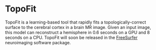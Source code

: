 # TopoFit

TopoFit is a learning-based tool that rapidly fits a topologically-correct surface to the cerebral cortex in a brain MR image. Given an input image, this model can reconstruct a hemisphere in 0.6 seconds on a GPU and 8 seconds on a CPU. TopoFit will soon be released in the [FreeSurfer](https://freesurfer.net) neuroimaging software package.
